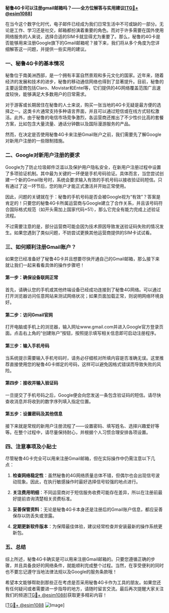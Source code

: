 **秘鲁4G卡可以注册gmail邮箱吗？——全方位解答与实用建议[[TG💪+ @esim1088](https://t.me/s/esim1088)]**

在当今这个数字化时代，电子邮件已经成为我们日常生活中不可或缺的一部分。无论是工作、学习还是社交，邮箱都扮演着重要的角色。而对于许多需要在国外使用网络服务的人来说，选择合适的SIM卡就显得尤为重要了。那么，秘鲁的4G卡是否能够用来注册Google旗下的Gmail邮箱呢？接下来，我们将从多个角度为您详细解答这一问题，并提供一些实用的建议。

### 一、秘鲁4G卡的基本情况

秘鲁位于南美洲西部，是一个拥有丰富自然景观和多元文化的国家。近年来，随着经济的发展和技术的进步，秘鲁的移动通信网络也得到了显著提升。目前，秘鲁的主要运营商包括Claro、Movistar和Entel等，它们提供的4G网络覆盖范围广且速度较快，能够满足大多数用户的日常需求。

对于游客或长期居住在秘鲁的人士来说，购买一张当地的4G卡无疑是最方便的选择之一。这类卡片通常支持多种语言界面，并且可以通过短信或在线方式轻松激活。此外，由于秘鲁的电信市场竞争激烈，各运营商还推出了不少性价比高的套餐方案，比如包含大量流量、通话分钟数以及国际漫游服务的产品。

然而，在决定是否使用秘鲁4G卡来注册Gmail账户之前，我们需要先了解Google对新用户注册的一些限制措施。

### 二、Google对新用户注册的要求

Google为了防止垃圾邮件泛滥以及保护用户隐私安全，在新用户注册过程中设置了多项验证机制。其中最为关键的一环便是手机号码验证。具体而言，当您尝试创建一个新的Gmail账号时，系统会要求输入有效的手机号码以接收验证码短信。只有通过了这一环节后，您的账户才能正式激活并开始正常使用。

因此，问题的关键就在于：秘鲁的手机号码是否会被Google视为“有效”？答案是肯定的！只要您的秘鲁4G卡所属运营商与Google建立了合作关系，并且该号码符合国际格式规范（如开头需加上国家代码+51），那么它完全有能力完成上述验证流程。

不过需要注意的是，部分运营商可能会因为技术原因导致发送验证码失败的情况发生。如果您遇到了类似问题，不妨尝试更换其他运营商提供的SIM卡试试看。

### 三、如何顺利注册Gmail账户？

如果您已经准备好了秘鲁4G卡并且想要尽快开通自己的Gmail邮箱，那么接下来就让我们一起来看看具体的操作步骤吧！

#### 第一步：确保设备联网正常
首先，请确认您的手机或其他终端设备已经成功连接到了秘鲁4G网络。可以通过打开浏览器访问任意网站来测试网络状况；如果页面加载正常，则说明网络环境良好。

#### 第二步：访问Gmail官网
打开电脑或手机上的浏览器，输入网址www.gmail.com并进入Google官方登录页面。点击右上角的“创建账户”按钮，按照提示填写相关信息即可启动注册程序。

#### 第三步：输入手机号码
当系统提示需要输入手机号码时，请务必仔细核对所填内容是否准确无误。这里推荐直接使用您的秘鲁4G卡绑定的号码，这样可以避免因格式错误而导致失败的风险。

#### 第四步：接收并输入验证码
一旦提交了手机号码之后，Google便会向您发送一条包含验证码的短信。请尽快查收消息并将收到的数字序列填入指定位置。

#### 第五步：设置密码及其他信息
接下来就是常规的新用户注册流程了——设置密码、填写姓名、选择兴趣爱好等等。在整个过程中，请尽量保持耐心，并根据个人习惯合理安排各项设置。

### 四、注意事项及小贴士

尽管秘鲁4G卡完全可以用来注册Gmail邮箱，但在实际操作中仍需注意以下几点：

1. **检查网络稳定性**：虽然秘鲁的4G网络质量总体不错，但偶尔也会出现信号波动现象。因此，在执行敏感操作时最好选择信号较强的地点进行。
   
2. **关注费用明细**：不同运营商对于短信服务收费可能存在差异，所以在注册前最好提前咨询清楚相关资费标准。
   
3. **妥善保管资料**：无论是秘鲁4G卡本身还是注册后的Gmail账户信息，都应妥善保存以防丢失或泄露。
   
4. **定期更新软件版本**：为保障最佳体验，建议经常检查并安装最新的操作系统更新包。

### 五、总结

综上所述，秘鲁4G卡确实是可以用来注册Gmail邮箱的。只要您遵循正确的步骤，并且具备良好的网络条件，就能顺利完成整个过程。当然，在享受便利的同时也不要忘记遵守当地法律法规以及Google的服务条款哦！

希望本文能够帮助到那些正在考虑是否采用秘鲁4G卡作为工具的朋友。如果您还有任何疑问或者需要进一步指导的地方，请随时留言交流。最后再次提醒大家关注我们的频道[[TG💪+ @esim1088](https://t.me/s/esim1088)]获取更多精彩内容！

[[TG💪+ @esim1088](https://t.me/s/esim1088) ![Image](https://i.postimg.cc/4NQfJmqS/Snipaste-2025-05-13-00-14-12.png)]